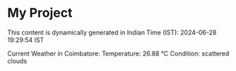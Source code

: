 # My Project

This content is dynamically generated in Indian Time (IST): 2024-06-28 19:29:54 IST


Current Weather in Coimbatore:
Temperature: 26.88 °C
Condition: scattered clouds
